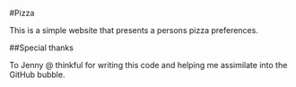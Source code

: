 #Pizza

This is a simple website that presents a persons pizza preferences.

##Special thanks

To Jenny @ thinkful for writing this code and helping me assimilate into the GitHub bubble.

